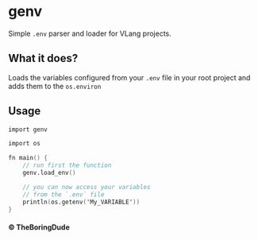 # genv
Simple `.env` parser and loader for VLang projects.

## What it does?
Loads the variables configured from your `.env` file in your root project and adds them to the `os.environ`

## Usage
```v
import genv

import os

fn main() {
    // run first the function
    genv.load_env()

    // you can now access your variables
    // from the `.env` file
    println(os.getenv('My_VARIABLE'))
}
```

#### &copy; TheBoringDude